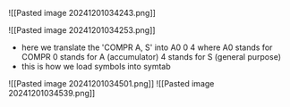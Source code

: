 ![[Pasted image 20241201034243.png]]

![[Pasted image 20241201034253.png]]

- here we translate the 'COMPR A, S' into 
	  A0 0 4 
		  where A0 stands for COMPR
		  0 stands for A (accumulator)
		  4 stands for S (general purpose)
- this is how we load symbols into symtab

![[Pasted image 20241201034501.png]]
![[Pasted image 20241201034539.png]]
